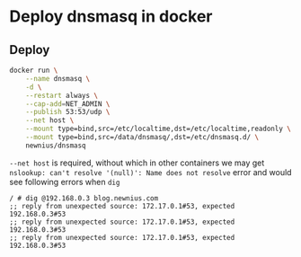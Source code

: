 # Deploy dnsmasq in docker

## Deploy

```bash
docker run \
	--name dnsmasq \
	-d \
	--restart always \
	--cap-add=NET_ADMIN \
	--publish 53:53/udp \
	--net host \
	--mount type=bind,src=/etc/localtime,dst=/etc/localtime,readonly \
	--mount type=bind,src=/data/dnsmasq/,dst=/etc/dnsmasq.d/ \
	newnius/dnsmasq
```

`--net host` is required, without which in other containers we may get `nslookup: can't resolve '(null)': Name does not resolve` error and would see following errors when `dig`

```
/ # dig @192.168.0.3 blog.newnius.com
;; reply from unexpected source: 172.17.0.1#53, expected 192.168.0.3#53
;; reply from unexpected source: 172.17.0.1#53, expected 192.168.0.3#53
;; reply from unexpected source: 172.17.0.1#53, expected 192.168.0.3#53
```

